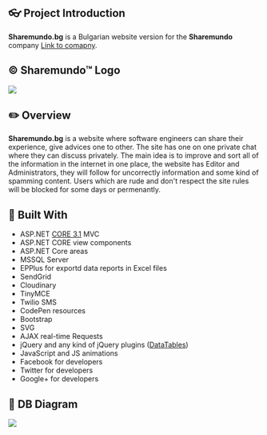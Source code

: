 ## :eyeglasses: Project Introduction

**Sharemundo.bg** is a Bulgarian website version for the **Sharemundo** company [Link to comapny](https://www.sharemundo.com/ "Sharemundo").

## &copy; Sharemundo&trade; Logo
![](https://res.cloudinary.com/dk6bgyhey/image/upload/v1604408107/Logo_i2jzwk.png)

## :pencil2: Overview

**Sharemundo.bg** is a website where software engineers can share their experience, give advices one to other. The site has one on one private chat where they can discuss privately. The main idea is to improve and sort all of the information in the internet in one place, the website has Editor and Administrators, they will follow for uncorrectly information and some kind of spamming content. Users which are rude and don't respect the site rules will be blocked for some days or permenantly.

## :hammer: Built With
- ASP.NET [CORE 3.1](https://dotnet.microsoft.com/download/dotnet-core/3.1 "CORE 3.1") MVC
- ASP.NET CORE view components
- ASP.NET Core areas
- MSSQL Server
- EPPlus for exportd data reports in Excel files
- SendGrid
- Cloudinary
- TinyMCE
- Twilio SMS
- CodePen resources
- Bootstrap
- SVG
- AJAX real-time Requests
- jQuery and any kind of jQuery plugins ([DataTables](https://datatables.net/ "DataTables"))
- JavaScript and JS animations
- Facebook for developers
- Twitter for developers
- Google+ for developers

## :wrench: DB Diagram
![](https://res.cloudinary.com/dk6bgyhey/image/upload/v1604408347/Diagram_h6mqho.png)